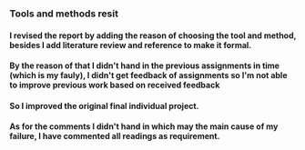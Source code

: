### Tools and methods resit
#### I revised the report by adding the reason of choosing the tool and method, besides I add literature review and reference to make it formal.
#### By the reason of that I didn't hand in the previous assignments in time (which is my fauly), I didn't get feedback of assignments so I'm not able to improve previous work based on received feedback
#### So I improved the original final individual project.
#### As for the comments I didn't hand in which may the main cause of my failure, I have commented all readings as requirement.
